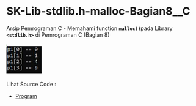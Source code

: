 # SK-Lib-stdlib.h-malloc-Bagian8__C
Arsip Pemrograman C - Memahami function <code><b>malloc()</b></code>pada Library <code><b>&lt;stdlib.h></b></code> di Pemrograman C (Bagian 8)<br><br>
<img src="https://github.com/RizkyKhapidsyah/SK-Lib-stdlib.h-malloc-Bagian8__C/blob/master/SK-Lib-stdlib.h-malloc-Bagian8__C/x64/result/001.JPG"><br><br>
Lihat Source Code : <br>
- <a href="https://github.com/RizkyKhapidsyah/SK-Lib-stdlib.h-malloc-Bagian8__C/blob/master/SK-Lib-stdlib.h-malloc-Bagian8__C/Source.c">Program</a>
